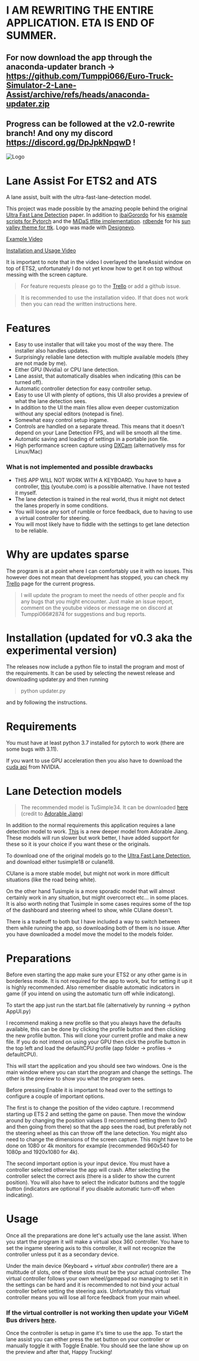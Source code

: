 # I AM REWRITING THE ENTIRE APPLICATION. ETA IS END OF SUMMER.
## For now download the app through the anaconda-updater branch -> https://github.com/Tumppi066/Euro-Truck-Simulator-2-Lane-Assist/archive/refs/heads/anaconda-updater.zip
## Progress can be followed at the v2.0-rewrite branch! And ony my discord  https://discord.gg/DpJpkNpqwD  !
![Logo](LaneAssistLogoWide.jpg)
# Lane Assist For ETS2 and ATS
A lane assist, built with the ultra-fast-lane-detection model.

This project was made possible by the amazing people behind the original [Ultra Fast Lane Detection](https://github.com/cfzd/Ultra-Fast-Lane-Detection) paper.
In addition to [ibaiGorordo](https://github.com/ibaiGorordo/Midasv2_1_small-TFLite-Inference/commits?author=ibaiGorordo) for his [example scripts for Pytorch](https://github.com/ibaiGorordo/Ultrafast-Lane-Detection-Inference-Pytorch-) and the [MiDaS tflite implementation](https://github.com/ibaiGorordo/Midasv2_1_small-TFLite-Inference). [rdbende](https://github.com/rdbende) for his  [sun valley theme for ttk](https://github.com/rdbende/Sun-Valley-ttk-theme). Logo was made with [Designevo](https://www.designevo.com/).

[Example Video](https://youtu.be/Ssw2JlbthHw)

[Installation and Usage Video](https://www.youtube.com/watch?v=TNXlCT3Zr6Y)

It is important to note that in the video I overlayed the laneAssist window on top of ETS2, unfortunately I do not yet know how to get it on top without messing with the screen capture.

> For feature requests please go to the [Trello](https://trello.com/b/zkMRzdjN/euro-truck-simulator-2-lane-assist) or add a github issue.

> It is recommended to use the installation video. If that does not work then you can read the written instructions here.

# Features
- Easy to use installer that will take you most of the way there. The installer also handles updates.
- Surprisingly reliable lane detection with multiple available models (they are not made by me).
- Either GPU (Nvidia) or CPU lane detection.
- Lane assist, that automatically disables when indicating (this can be turned off).
- Automatic controller detection for easy controller setup.
- Easy to use UI with plenty of options, this UI also provides a preview of what the lane detection sees.
- In addition to the UI the main files allow even deeper customization without any special editors (notepad is fine).
- Somewhat easy control setup ingame.
- Controls are handled on a separate thread. This means that it doesn't depend on your Lane Detection FPS, and will be smooth all the time.
- Automatic saving and loading of settings in a portable json file.
- High performance screen capture using [DXCam](https://github.com/ra1nty/DXcam) (alternatively mss for Linux/Mac)

### What is not implemented and possible drawbacks
- THIS APP WILL NOT WORK WITH A KEYBOARD. You have to have a controller, [this](https://www.youtube.com/watch?v=_UHNavRGav4) (youtube.com) is a possible alternative. I have not tested it myself.
- The lane detection is trained in the real world, thus it might not detect the lanes properly in some conditions.
- You will loose any sort of rumble or force feedback, due to having to use a virtual controller for steering.
- You will most likely have to fiddle with the settings to get lane detection to be reliable.

# Why are updates sparse
The program is at a point where I can comfortably use it with no issues. This however does not mean that development has stopped, you can check my [Trello](https://trello.com/b/zkMRzdjN/euro-truck-simulator-2-lane-assist) page for the current progress.
> I will update the program to meet the needs of other people and fix any bugs that you might encounter. Just make an issue report, comment on the youtube videos or message me on discord at Tumppi066#2874 for suggestions and bug reports.

# Installation (updated for v0.3 aka the experimental version)
The releases now include a python file to install the program and most of the requirements.
It can be used by selecting the newest release and downloading updater.py and then running
> python updater.py

and by following the instructions.

# Requirements
You must have at least python 3.7 installed for pytorch to work (there are some bugs with 3.11).

If you want to use GPU acceleration then you also have to download the [cuda api](https://developer.nvidia.com/cuda-downloads) from NVIDIA.

# Lane Detection models
> The recommended model is TuSimple34. It can be downloaded [here](https://github.com/cfzd/Ultra-Fast-Lane-Detection/issues/270) (credit to [Adorable Jiang](https://github.com/AdorableJiang))

In addition to the normal requirements this application requires a lane detection model to work.
[This](https://github.com/cfzd/Ultra-Fast-Lane-Detection/issues/270) is a new deeper model from Adorable Jiang. These models will run slower but work better, I have added support for these so it is your choice if you want these or the originals.

To download one of the original models go to the [Ultra Fast Lane Detection](https://github.com/cfzd/Ultra-Fast-Lane-Detection#trained-models), and download either tusimple18 or culane18.

CUlane is a more stable model, but might not work in more difficult situations (like the road being white). 

On the other hand Tusimple is a more sporadic model that will almost certainly work in any situation, but might overcorrect etc... in some places. It is also worth noting that Tusimple in some cases requires some of the top of the dashboard and steering wheel to show, while CUlane doesn't. 

There is a tradeoff to both but I have included a way to switch between them while running the app, so downloading both of them is no issue.
After you have downloaded a model move the model to the models folder.

# Preparations
Before even starting the app make sure your ETS2 or any other game is in borderless mode. It is not required for the app to work, but for setting it up it is highly recommended. Also remember disable automatic indicators in game (if you intend on using the automatic turn off while indicatong). 

To start the app just run the start.bat file (alternatively by running -> python AppUI.py)

I recommend making a new profile so that you always have the defaults available, this can be done by clicking the profile button and then clicking the new profile button. This will clone your current profile and make a new file.
If you do not intend on using your GPU then click the profile button in the top left and load the defaultCPU profile (app folder -> profiles -> defaultCPU).

This will start the application and you should see two windows. One is the main window where you can start the program and change the settings. The other is the preview to show you what the program sees.

Before pressing Enable it is important to head over to the settings to configure a couple of important options.

The first is to change the position of the video capture. I recommend starting up ETS 2 and setting the game on pause. Then move the window around by changing the position values (I recommend setting them to 0x0 and then going from there) so that the app sees the road, but preferably not the steering wheel as this can throw off the lane detection. 
You might also need to change the dimensions of the screen capture. This might have to be done on 1080 or 4k monitors for example (recommended 960x540 for 1080p and 1920x1080 for 4k).

The second important option is your input device. You must have a controller selected otherwise the app will crash. After selecting the controller select the correct axis (there is a slider to show the current position).
You will also have to select the indicator buttons and the toggle button (indicators are optional if you disable automatic turn-off when indicating).

# Usage
Once all the preparations are done let's actually use the lane assist. When you start the program it will make a virtual xbox 360 controller. You have to set the ingame steering axis to this controller, it will not recognize the controller unless put it as a secondary device. 

Under the main device (Keyboard + *virtual xbox controller*) there are a multitude of slots, one of these slots must be the your actual controller. The virtual controller follows your own wheel/gamepad so managing to set it in the settings can be hard and it is recommended to not bind your actual controller before setting the steering axis. Unfortunately this virtual controller means you will lose all force feedback from your main wheel. 

### If the virtual controller is not working then update your ViGeM Bus drivers [here](https://github.com/ViGEm/ViGEmBus/releases/tag/v1.21.442.0).

Once the controller is setup in game it's time to use the app. To start the lane assist you can either press the set button on your controller or manually toggle it with Toggle Enable. You should see the lane show up on the preview and after that, Happy Trucking!

